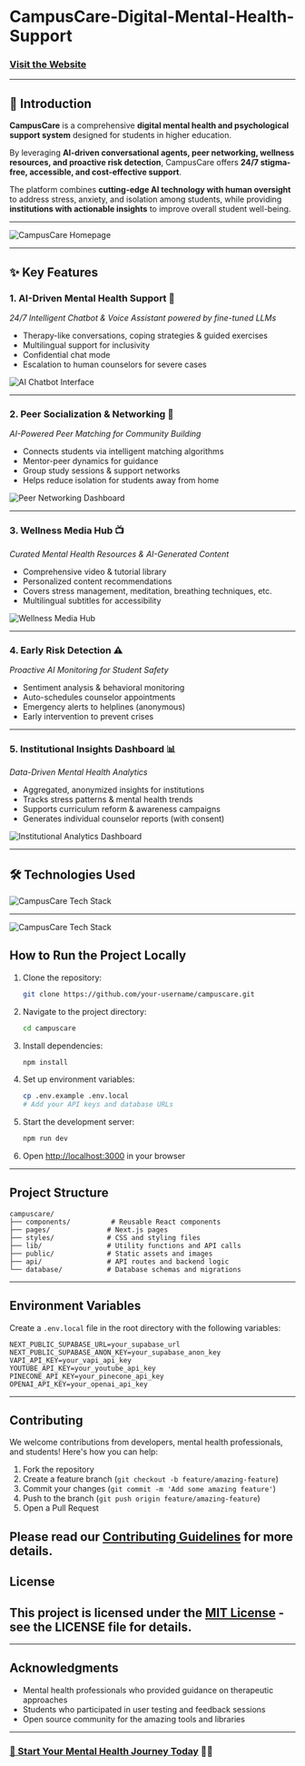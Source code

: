 # CampusCare-Digital-Mental-Health-Support

### [Visit the Website](https://campuscarevjit.netlify.app/)
---


## 📖 Introduction  
**CampusCare** is a comprehensive **digital mental health and psychological support system** designed for students in higher education.  

By leveraging **AI-driven conversational agents, peer networking, wellness resources, and proactive risk detection**, CampusCare offers **24/7 stigma-free, accessible, and cost-effective support**.  

The platform combines **cutting-edge AI technology with human oversight** to address stress, anxiety, and isolation among students, while providing **institutions with actionable insights** to improve overall student well-being.  

---

<img src="images/heropage.png" alt="CampusCare Homepage" />

---

## ✨ Key Features  

### 1. **AI-Driven Mental Health Support** 🤖  
*24/7 Intelligent Chatbot & Voice Assistant powered by fine-tuned LLMs*  
- Therapy-like conversations, coping strategies & guided exercises  
- Multilingual support for inclusivity  
- Confidential chat mode  
- Escalation to human counselors for severe cases  

<img src="images/ai_cahtbot.png" alt="AI Chatbot Interface" />  
 

---

### 2. **Peer Socialization & Networking** 👥  
*AI-Powered Peer Matching for Community Building*  
- Connects students via intelligent matching algorithms  
- Mentor-peer dynamics for guidance  
- Group study sessions & support networks  
- Helps reduce isolation for students away from home  

<img src="images/peermatching.png" alt="Peer Networking Dashboard" />  

---

### 3. **Wellness Media Hub** 📺  
*Curated Mental Health Resources & AI-Generated Content*  
- Comprehensive video & tutorial library  
- Personalized content recommendations  
- Covers stress management, meditation, breathing techniques, etc.  
- Multilingual subtitles for accessibility  

<img src="images/mediapage.png" alt="Wellness Media Hub" />  

---

### 4. **Early Risk Detection** ⚠️  
*Proactive AI Monitoring for Student Safety*  
- Sentiment analysis & behavioral monitoring  
- Auto-schedules counselor appointments  
- Emergency alerts to helplines (anonymous)  
- Early intervention to prevent crises  



---

### 5. **Institutional Insights Dashboard** 📊  
*Data-Driven Mental Health Analytics*  
- Aggregated, anonymized insights for institutions  
- Tracks stress patterns & mental health trends  
- Supports curriculum reform & awareness campaigns  
- Generates individual counselor reports (with consent)  

<img src="images/dashboard.png" alt="Institutional Analytics Dashboard" />  

---

## 🛠️ Technologies Used  



<img src="images/techstack.jpg" alt="CampusCare Tech Stack" />  

---
<img src="images/flowcahrt.png" alt="CampusCare Tech Stack" />  

## How to Run the Project Locally
1. Clone the repository:
   ```bash
   git clone https://github.com/your-username/campuscare.git
   ```
2. Navigate to the project directory:
   ```bash
   cd campuscare
   ```
3. Install dependencies:
   ```bash
   npm install
   ```
4. Set up environment variables:
   ```bash
   cp .env.example .env.local
   # Add your API keys and database URLs
   ```
5. Start the development server:
   ```bash
   npm run dev
   ```
6. Open [http://localhost:3000](http://localhost:3000) in your browser
---
## Project Structure
```
campuscare/
├── components/          # Reusable React components
├── pages/              # Next.js pages
├── styles/             # CSS and styling files
├── lib/                # Utility functions and API calls
├── public/             # Static assets and images
├── api/                # API routes and backend logic
└── database/           # Database schemas and migrations
```
---
## Environment Variables
Create a `.env.local` file in the root directory with the following variables:
```env
NEXT_PUBLIC_SUPABASE_URL=your_supabase_url
NEXT_PUBLIC_SUPABASE_ANON_KEY=your_supabase_anon_key
VAPI_API_KEY=your_vapi_api_key
YOUTUBE_API_KEY=your_youtube_api_key
PINECONE_API_KEY=your_pinecone_api_key
OPENAI_API_KEY=your_openai_api_key
```
---
## Contributing
We welcome contributions from developers, mental health professionals, and students! Here's how you can help:
1. Fork the repository
2. Create a feature branch (`git checkout -b feature/amazing-feature`)
3. Commit your changes (`git commit -m 'Add some amazing feature'`)
4. Push to the branch (`git push origin feature/amazing-feature`)
5. Open a Pull Request

Please read our [Contributing Guidelines](CONTRIBUTING.md) for more details.
---
## License
This project is licensed under the [MIT License](LICENSE) - see the LICENSE file for details.
---

---
## Acknowledgments
- Mental health professionals who provided guidance on therapeutic approaches
- Students who participated in user testing and feedback sessions
- Open source community for the amazing tools and libraries
---
### [🎯 Start Your Mental Health Journey Today](https://campuscare-mentalhealth.vercel.app/) 🧠✨
